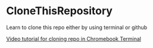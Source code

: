 # CloneThisRepository
Learn to clone this repo either by using terminal or github

[Video tutorial for cloning repo in Chromebook Terminal](https://youtu.be/YDuHDDS4v5c)
